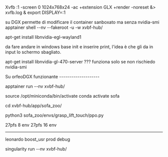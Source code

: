 Xvfb :1 -screen 0 1024x768x24 -ac +extension GLX +render -noreset &> xvfb.log &
export DISPLAY=:1

su DGX permette di modificare il container sanboxato  ma senza nvidia-smi
apptainer shell --nv --fakeroot -u -w xvbf-hub/

apt-get install libnvidia-egl-wayland1

da fare andare in windows base init e inserire print, l'idea è che gli da in input lo schermo sbagliato.


apt-get install libnvidia-gl-470-server ??? funziona solo se non rischiedo nvidia-smi



Su orfeoDGX funzionante --------------------

apptainer run --nv xvbf-hub/

source /opt/miniconda/bin/activate
conda activate sofa

cd xvbf-hub/app/sofa_zoo/

python3 sofa_zoo/envs/grasp_lift_touch/ppo.py


27pfs 8 env
27pfs 16 env

----------------------------------------

leonardo boost_usr prod debug

singularity run --nv xvbf-hub/

